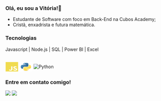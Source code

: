 ### Olá, eu sou a Vitória!👋

* Estudante de Software com foco em Back-End na Cubos Academy;
* Cristã, enxadrista e futura matemática.

### Tecnologias

Javascript | Node.js | SQL | Power BI | Excel

<div style="display: inline_block"><br>
  <img align="center" alt="Js" height="30" width="40" src="https://raw.githubusercontent.com/devicons/devicon/master/icons/javascript/javascript-plain.svg">
  <img align="center" alt="Python" height="30" width="40" src="https://raw.githubusercontent.com/devicons/devicon/master/icons/python/python-original.svg">
  <img align="center" alt="Python" height="30" width="40" src="https://upload.wikimedia.org/wikipedia/commons/thumb/2/29/Postgresql_elephant.svg/540px-Postgresql_elephant.svg.png">

</div>
  
### Entre em contato comigo!
 
<div> 
  <a href = "vitoria.c.blau@gmail.com"><img src="https://img.shields.io/badge/-Gmail-%23333?style=for-the-badge&logo=gmail&logoColor=white" target="_blank"></a>
  <a href="https://www.linkedin.com/in/vitoriablau/" target="_blank"><img src="https://img.shields.io/badge/-LinkedIn-%230077B5?style=for-the-badge&logo=linkedin&logoColor=white" target="_blank"></a> 
  
</div>
